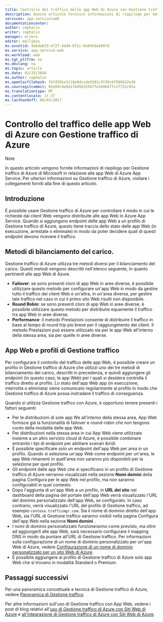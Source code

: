 ```yaml
---
title: Controllo del traffico delle app Web di Azure con Gestione traffico di Azure
description: Questo articolo fornisce informazioni di riepilogo per Gestione traffico di Azure in relazione alle app Web di Azure.
services: app-service\web
documentationcenter: 
author: cephalin
writer: cephalin
manager: erikre
editor: mollybos
ms.assetid: dabda633-e72f-4dd4-bf1c-6e945da456fd
ms.service: app-service-web
ms.workload: web
ms.tgt_pltfrm: na
ms.devlang: na
ms.topic: article
ms.date: 02/25/2016
ms.author: cephalin
ms.openlocfilehash: fb7d391e3118a9dccde5501c3f30c6f580932a30
ms.sourcegitcommit: 02e69c4a9d17645633357fe3d46677c2ff22c85a
ms.translationtype: MT
ms.contentlocale: it-IT
ms.lasthandoff: 08/03/2017
---
```

# <a name="controlling-azure-web-app-traffic-with-azure-traffic-manager"></a>Controllo del traffico delle app Web di Azure con Gestione traffico di Azure
> [!NOTE]
> In questo articolo vengono fornite informazioni di riepilogo per Gestione traffico di Azure di Microsoft in relazione alle app Web di Azure App Service. Per ulteriori informazioni su Gestione traffico di Azure, visitare i collegamenti forniti alla fine di questo articolo.
> 
> 

## <a name="introduction"></a>Introduzione
È possibile usare Gestione traffico di Azure per controllare il modo in cui le richieste dai client Web vengono distribuite alle app Web in Azure App Service. Quando si aggiungono endpoint delle app Web a un profilo di Gestione traffico di Azure, questo tiene traccia dello stato delle app Web (in esecuzione, arrestate o eliminate) in modo da poter decidere quali di questi endpoint devono ricevere il traffico.

## <a name="load-balancing-methods"></a>Metodi di bilanciamento del carico.
Gestione traffico di Azure utilizza tre metodi diversi per il bilanciamento del carico. Questi metodi vengono descritti nell'elenco seguente, in quanto pertinenti alle app Web di Azure.

* **Failover**: se sono presenti cloni di app Web in aree diverse, è possibile utilizzare questo metodo per configurare un'app Web in modo da gestire tutto il traffico dei client Web e un'altra, in un'area diversa, per gestire tale traffico nel caso in cui il primo sito Web risulti non disponibile.
* **Round Robin**: se sono presenti cloni di app Web in aree diverse, è possibile utilizzare questo metodo per distribuire equamente il traffico tra app Web in aree diverse.
* **Performance**: il metodo Prestazioni consente di distribuire il traffico in base al tempo di round trip più breve per il raggiungimento dei client. Il metodo Prestazioni può essere utilizzato sia per le app Web all'interno della stessa area, sia per quelle in aree diverse.

## <a name="web-apps-and-traffic-manager-profiles"></a>App Web e profili di Gestione traffico
Per configurare il controllo del traffico delle app Web, è possibile creare un profilo in Gestione traffico di Azure che utilizzi uno dei tre metodi di bilanciamento del carico, descritti in precedenza, e quindi aggiungere gli endpoint (in questo caso, le app Web) per i quali si desidera controlla il traffico diretto al profilo. Lo stato dell'app Web app (in esecuzione, interrotta o eliminata) viene comunicato regolarmente al profilo in modo che Gestione traffico di Azure possa instradare il traffico di conseguenza.

Quando si utilizza Gestione traffico con Azure, è opportuno tenere presenti i fattori seguenti:

* Per le distribuzioni di sole app We all'interno della stessa area, App Web fornisce già la funzionalità di failover e round-robin che non tengono conto della modalità delle app Web.
* Per distribuzioni nella stessa area in cui App Web viene utilizzato insieme a un altro servizio cloud di Azure, è possibile combinare entrambi i tipi di endpoint per abilitare scenari ibridi.
* È possibile specificare solo un endpoint dell'app Web per area in un profilo. Quando si seleziona un'app Web come endpoint per un'area, le app Web rimanenti in quell'area non saranno più disponibili per la selezione per quel profilo.
* Gli endpoint delle app Web che si specificano in un profilo di Gestione traffico di Azure verranno visualizzati nella sezione **Nomi domini** della pagina Configura per le app Web nel profilo, ma non saranno configurabili in quel contesto.
* Dopo l'aggiunta di un'app Web a un profilo, in **URL del sito** nel dashboard della pagina del portale dell'app Web verrà visualizzato l'URL del dominio personalizzato dell'app Web, se configurato. In caso contrario, verrà visualizzato l'URL del profilo di Gestione traffico, ad esempio `contoso.trafficmgr.com`. Sia il nome di dominio diretto dell'app Web, sia l'URL di Gestione traffico saranno visibili nella pagina Configura dell'app Web nella sezione **Nomi domini** .
* I nomi di dominio personalizzato funzioneranno come previsto, ma oltre ad aggiungerli alle app Web, sarà necessario configurare il mapping DNS in modo da puntare all'URL di Gestione traffico. Per informazioni sulla configurazione di un nome di dominio personalizzato per un'app Web di Azure, vedere [Configurazione di un nome di dominio personalizzato per un sito Web di Azure](app-service-web-tutorial-custom-domain.md).
* È possibile aggiungere al profilo di Gestione traffico di Azure solo app Web che si trovano in modalità Standard o Premium.

## <a name="next-steps"></a>Passaggi successivi
Per una panoramica concettuale e tecnica di Gestione traffico di Azure, vedere [Panoramica di Gestione traffico](../traffic-manager/traffic-manager-overview.md).

Per altre informazioni sull'uso di Gestione traffico con App Web, vedere i post di blog relativi all'[uso di Gestione traffico di Azure con Siti Web di Azure](http://blogs.msdn.com/b/waws/archive/2014/03/18/using-windows-azure-traffic-manager-with-waws.aspx) e [all'integrazione di Gestione traffico di Azure con Siti Web di Azure](https://azure.microsoft.com/blog/2014/03/27/azure-traffic-manager-can-now-integrate-with-azure-web-sites/).

